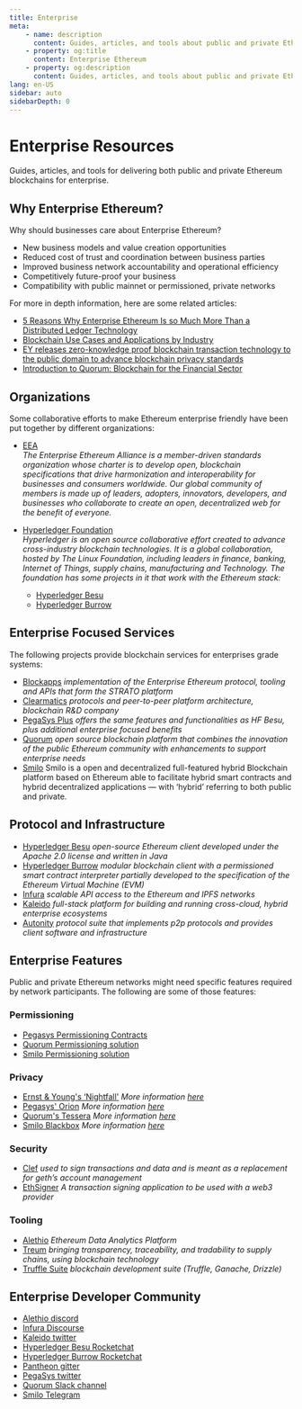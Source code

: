 ```yaml
---
title: Enterprise
meta:
    - name: description
      content: Guides, articles, and tools about public and private Ethereum blockchains for enterprise
    - property: og:title
      content: Enterprise Ethereum
    - property: og:description
      content: Guides, articles, and tools about public and private Ethereum blockchains for enterprise
lang: en-US
sidebar: auto
sidebarDepth: 0
---
```


# Enterprise Resources

<div class="featured">Guides, articles, and tools for delivering both public and private Ethereum blockchains for enterprise.</div>

## Why Enterprise Ethereum?
Why should businesses care about Enterprise Ethereum?
- New business models and value creation opportunities
- Reduced cost of trust and coordination between business parties
- Improved business network accountability and operational efficiency
- Competitively future-proof your business
- Compatibility with public mainnet or permissioned, private networks

For more in depth information, here are some related articles:

- [5 Reasons Why Enterprise Ethereum Is so Much More Than a Distributed Ledger Technology](https://media.consensys.net/5-reasons-why-enterprise-ethereum-is-so-much-more-than-a-distributed-ledger-technology-c9a89db82cb5)
- [Blockchain Use Cases and Applications by Industry](https://media.consensys.net/enterprise-ethereum-blockchain-use-cases-and-applications-by-industry-3914d1210049)
- [EY releases zero-knowledge proof blockchain transaction technology to the public domain to advance blockchain privacy standards](https://www.ey.com/en_gl/news/2019/04/ey-releases-zero-knowledge-proof-blockchain-transaction-technology-to-the-public-domain-to-advance-blockchain-privacy-standards)
- [Introduction to Quorum: Blockchain for the Financial Sector](https://medium.com/blockchain-at-berkeley/introduction-to-quorum-blockchain-for-the-financial-sector-58813f84e88c)


## Organizations

Some collaborative efforts to make Ethereum enterprise friendly have been put together by different organizations:

- [EEA](https://entethalliance.org/)  
*The Enterprise Ethereum Alliance is a member-driven standards organization whose charter is to develop open, blockchain specifications that drive harmonization and interoperability for businesses and consumers worldwide. Our global community of members is made up of leaders, adopters, innovators, developers, and businesses who collaborate to create an open, decentralized web for the benefit of everyone.*

- [Hyperledger Foundation](https://hyperledger.org)  
*Hyperledger is an open source collaborative effort created to advance cross-industry blockchain technologies. It is a global collaboration, hosted by The Linux Foundation, including leaders in finance, banking, Internet of Things, supply chains, manufacturing and Technology.*
*The foundation has some projects in it that work with the Ethereum stack:*
    - [Hyperledger Besu](https://www.hyperledger.org/blog/2019/08/29/announcing-hyperledger-besu)
    - [Hyperledger Burrow](https://www.hyperledger.org/projects/hyperledger-burrow)

## Enterprise Focused Services

The following projects provide blockchain services for enterprises grade systems:

- [Blockapps](https://blockapps.net/) *implementation of the Enterprise Ethereum protocol, tooling and APIs that form the STRATO platform*
- [Clearmatics](https://www.clearmatics.com/about) *protocols and peer-to-peer platform architecture, blockchain R&D company*
- [PegaSys Plus](https://pegasys.tech/enterprise/) *offers the same features and functionalities as HF Besu, plus additional enterprise focused benefits*
- [Quorum](https://www.goquorum.com/) *open source blockchain platform that combines the innovation of the public Ethereum community with enhancements to support enterprise needs*
- [Smilo](https://smilo.io) Smilo is a open and decentralized full-featured hybrid Blockchain platform based on Ethereum able to facilitate hybrid smart contracts and hybrid decentralized applications — with ‘hybrid’ referring to both public and private. 

## Protocol and Infrastructure

- [Hyperledger Besu](https://www.hyperledger.org/projects/besu) *open-source Ethereum client developed under the Apache 2.0 license and written in Java*
- [Hyperledger Burrow](https://kaleido.io/) *modular blockchain client with a permissioned smart contract interpreter partially developed to the specification of the Ethereum Virtual Machine (EVM)*
- [Infura](https://infura.io/) *scalable API access to the Ethereum and IPFS networks*
- [Kaleido](https://kaleido.io/) *full-stack platform for building and running cross-cloud, hybrid enterprise ecosystems*
- [Autonity](https://www.clearmatics.com/about/) *protocol suite that implements p2p protocols and provides client software and infrastructure*


## Enterprise Features

Public and private Ethereum networks might need specific features required by network participants. The following are some of those features:

### Permissioning

- [Pegasys Permissioning Contracts](https://github.com/PegaSysEng/permissioning-smart-contracts)
- [Quorum Permissioning solution](https://github.com/jpmorganchase/quorum/wiki/Security)
- [Smilo Permissioning solution](https://github.com/smilofoundation/Wiki/wiki/Smilo-Enterprise-Features#network-permissioning-feature)

### Privacy

- [Ernst & Young's ‘Nightfall'](https://github.com/EYBlockchain/nightfall)
*More information [here](https://bravenewcoin.com/insights/ernst-and-young-rolls-out-'nightfall-to-enable-private-transactions-on)*
- [Pegasys' Orion](https://docs.pantheon.pegasys.tech/en/stable/Concepts/Privacy/Privacy-Overview/)
*More information [here](https://pegasys.tech/privacy-in-pantheon-how-it-works-and-why-your-enterprise-should-care/)*
- [Quorum's Tessera](https://docs.goquorum.com/en/latest/Privacy/Tessera/Tessera/) *More information [here](https://github.com/jpmorganchase/tessera/wiki/How-Tessera-works)*
- [Smilo Blackbox](https://github.com/smilofoundation/Smilo-blackbox) *More information [here](https://github.com/smilofoundation/Wiki/wiki/Smilo-Private-Vault)*

### Security

- [Clef](https://geth.ethereum.org/clef/Overview) *used to sign transactions and data and is meant as a replacement for geth’s account management*
- [EthSigner](https://gitter.im/PegaSysEng/EthSigner) *A transaction signing application to be used with a web3 provider*

### Tooling

- [Alethio](https://aleth.io/) *Ethereum Data Analytics Platform*
- [Treum](https://treum.io/) *bringing transparency, traceability, and tradability to supply chains, using blockchain technology*
- [Truffle Suite](https://trufflesuite.com) *blockchain development suite (Truffle, Ganache, Drizzle)*

## Enterprise Developer Community

- [Alethio discord](https://discord.gg/d2t8NuU)
- [Infura Discourse](https://community.infura.io/)
- [Kaleido twitter](https://twitter.com/Kaleido_io)
- [Hyperledger Besu Rocketchat](https://chat.hyperledger.org/channel/besu)
- [Hyperledger Burrow Rocketchat](https://chat.hyperledger.org/channel/burrow)
- [Pantheon gitter](https://gitter.im/PegaSysEng/pantheon)
- [PegaSys twitter](https://twitter.com/Kaleido_io)
- [Quorum Slack channel](http://bit.ly/quorum-slack)
- [Smilo Telegram](https://t.me/SmiloPlatform)
